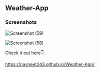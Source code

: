 ## Weather-App

### Screenshots
![Screenshot (59)](https://user-images.githubusercontent.com/58473785/180444314-54f4f885-1943-4bd5-a4fe-63c7aafcb674.png)

![Screenshot (58)](https://user-images.githubusercontent.com/58473785/180443964-61762c0c-9310-49af-af91-a5f6117414a8.png)

Check it out here👇

https://navneet243.github.io/Weather-App/
